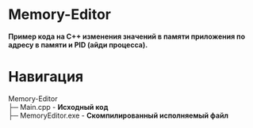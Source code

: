 # Memory-Editor
**Пример кода на C++ изменения значений в памяти приложения по адресу в памяти и PID (айди процесса).**

# Навигация
Memory-Editor<br/>
  ├─ Main.cpp - **Исходный код**<br/>
  ├─ MemoryEditor.exe - **Скомпилированный исполняемый файл**<br/>
